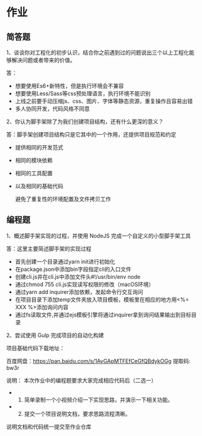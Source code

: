 # 作业

## 简答题

1、谈谈你对工程化的初步认识，结合你之前遇到过的问题说出三个以上工程化能够解决问题或者带来的价值。

答：

- 想要使用Es6+新特性，但是执行环境会不兼容
- 想要使用Less/Sass等css预处理语言，执行环境不能识别
- 上线之前要手动压缩js、css、图片、字体等静态资源，重复操作且容易出错
- 多人协同开发，代码风格不同意

2、你认为脚手架除了为我们创建项目结构，还有什么更深的意义？

答：脚手架创建项目结构只是它其中的一个作用，还提供项目规范和约定

- 提供相同的开发范式

- 相同的模块依赖

- 相同的工具配置

- 以及相同的基础代码

  避免了重复性的环境配置及文件拷贝工作

## 编程题

1、概述脚手架实现的过程，并使用 NodeJS 完成一个自定义的小型脚手架工具

答：这里主要简述脚手架的实现过程

- 首先创建一个目录通过yarn init进行初始化
- 在package.json中添加bin字段指定cli的入口文件
- 创建cli.js并在cli.js中添加文件头\#!/usr/bin/env node
- 通过chmod 755 cli.js实现读写权限的修改（macOS环境）
- 通过yarn add inquirer添加依赖，发起命令行交互询问
- 在项目目录下添加temp文件夹放入项目模板，模板里在相应的地方用<%= XXX %>添加询问内容
- 通过fs读取文件,并通过ejs模板引擎将通过inquirer拿到询问结果输出到目标目录

2、尝试使用 Gulp 完成项目的自动化构建

项目基础代码下载地址：

百度网盘：https://pan.baidu.com/s/1AyGApMTFEfCeGfQBdykOGg 提取码: bw3r

说明：
本次作业中的编程题要求大家完成相应代码后（二选一）

- 1. 简单录制一个小视频介绍一下实现思路，并演示一下相关功能。

- 2. 提交一个项目说明文档，要求思路流程清晰。

说明文档和代码统一提交至作业仓库